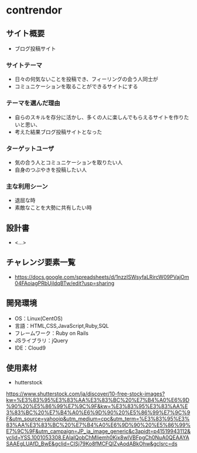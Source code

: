 # contrendor

## サイト概要
* ブログ投稿サイト

### サイトテーマ
* 日々の何気ないことを投稿でき、フィーリングの会う人同士が
* コミュニケーションを取ることができるサイトにする

### テーマを選んだ理由
* 自らのスキルを存分に活かし、多くの人に楽しんでもらえるサイトを作りたいと思い、
* 考えた結果ブログ投稿サイトとなった

### ターゲットユーザ
* 気の合う人とコミュニケーションを取りたい人
* 自身のつぶやきを投稿したい人

### 主な利用シーン
* 退屈な時
* 素敵なことを大勢に共有したい時

## 設計書
* <...>

## チャレンジ要素一覧
* https://docs.google.com/spreadsheets/d/1nzzISWsyfaLRircW09PVajOm04FAoiagPRbUjldqBTw/edit?usp=sharing

## 開発環境
- OS：Linux(CentOS)
- 言語：HTML,CSS,JavaScript,Ruby,SQL
- フレームワーク：Ruby on Rails
- JSライブラリ：jQuery
- IDE：Cloud9

## 使用素材
* hutterstock

 https://www.shutterstock.com/ja/discover/10-free-stock-images?kw=%E3%83%95%E3%83%AA%E3%83%BC%20%E7%B4%A0%E6%9D%90%20%E5%86%99%E7%9C%9F&kw=%E3%83%95%E3%83%AA%E3%83%BC%20%E7%B4%A0%E6%9D%90%20%E5%86%99%E7%9C%9F&utm_source=yahoojp&utm_medium=cpc&utm_term=%E3%83%95%E3%83%AA%E3%83%BC%20%E7%B4%A0%E6%9D%90%20%E5%86%99%E7%9C%9F&utm_campaign=JP_ja_image_generic&c3apidt=p41519943112&yclid=YSS.1001053308.EAIaIQobChMIiemh0Kjx8wIVBFpgCh0NuA0QEAAYASAAEgLUAfD_BwE&gclid=CISj79Ko8fMCFQIZvAodABkOhw&gclsrc=ds
